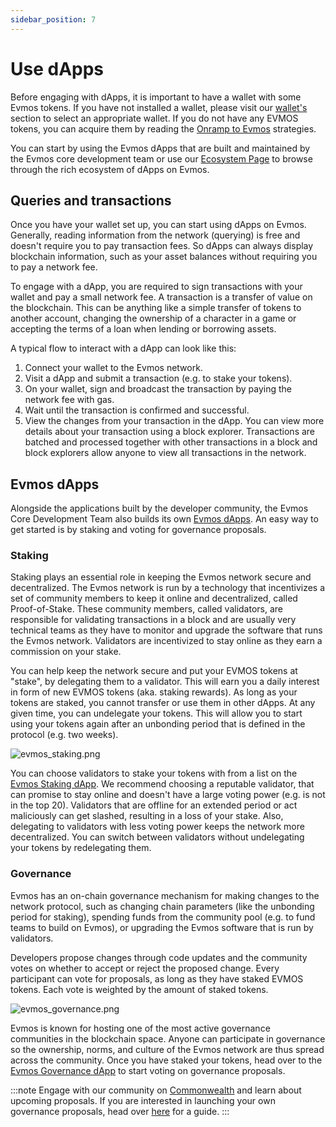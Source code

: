 ```yaml
---
sidebar_position: 7
---
```


# Use dApps

Before engaging with dApps, it is important to have a wallet with some Evmos tokens. If you have not installed a wallet,
please visit our [wallet's](./../use/wallet) section to select an appropriate wallet. If you do not have any EVMOS tokens,
you can acquire them by reading the [Onramp to Evmos](https://docs.evmos.org/use/transfer#onramp-to-evmos) strategies.

<!-- add link to [dApps](../intro#what-are-dapps) -->

You can start by using the Evmos dApps that are built and maintained by the Evmos core development team or use our
[Ecosystem Page](https://evmos.org/ecosystem) to browse through the rich ecosystem of dApps on Evmos.

## Queries and transactions

Once you have your wallet set up, you can start using dApps on Evmos. Generally, reading information from the network
(querying) is free and doesn't require you to pay transaction fees. So dApps can always display blockchain information,
such as your asset balances without requiring you to pay a network fee.

To engage with a dApp, you are required to sign transactions with your wallet and pay a small network fee. A transaction
is a transfer of value on the blockchain. This can be anything like a simple transfer of tokens to another account,
changing the ownership of a character in a game or accepting the terms of a loan when lending or borrowing assets.

A typical flow to interact with a dApp can look like this:

1. Connect your wallet to the Evmos network.
2. Visit a dApp and submit a transaction (e.g. to stake your tokens).
3. On your wallet, sign and broadcast the transaction by paying the network fee with gas.
4. Wait until the transaction is confirmed and successful.
5. View the changes from your transaction in the dApp. You can view more details about your transaction using a block
   explorer. Transactions are batched and processed together with other transactions in a block and block explorers allow
   anyone to view all transactions in the network.

## Evmos dApps

Alongside the applications built by the developer community, the Evmos Core Development Team also builds its own
[Evmos dApps](https://app.evmos.org). An easy way to get started is by staking and voting for governance proposals.

### Staking

Staking plays an essential role in keeping the Evmos network secure and decentralized. The Evmos network is run by a
technology that incentivizes a set of community members to keep it online and decentralized, called Proof-of-Stake.
These community members, called validators, are responsible for validating transactions in a block and are usually
very technical teams as they have to monitor and upgrade the software that runs the Evmos network. Validators are
incentivized to stay online as they earn a commission on your stake.

You can help keep the network secure and put your EVMOS tokens at "stake", by delegating them to a validator. This will
earn you a daily interest in form of new EVMOS tokens (aka. staking rewards). As long as your tokens are staked, you
cannot transfer or use them in other dApps. At any given time, you can undelegate your tokens. This will allow you to
start using your tokens again after an unbonding period that is defined in the protocol (e.g. two weeks).

![evmos_staking.png](/img/evmos_staking.png)

You can choose validators to stake your tokens with from a list on the [Evmos Staking dApp](https://app.evmos.org/staking).
We recommend choosing a reputable validator, that can promise to stay online and doesn't have a large voting power
(e.g. is not in the top 20). Validators that are offline for an extended period or act maliciously can get slashed,
resulting in a loss of your stake. Also, delegating to validators with less voting power keeps the network more
decentralized. You can switch between validators without undelegating your tokens by redelegating them.

### Governance

Evmos has an on-chain governance mechanism for making changes to the network protocol, such as changing chain parameters
(like the unbonding period for staking), spending funds from the community pool (e.g. to fund teams to build on Evmos),
or upgrading the Evmos software that is run by validators.

Developers propose changes through code updates and the community votes on whether to accept or reject the proposed change.
Every participant can vote for proposals, as long as they have staked EVMOS tokens. Each vote is weighted by the amount
of staked tokens.

![evmos_governance.png](/img/evmos_governance.png)

Evmos is known for hosting one of the most active governance communities in the blockchain space. Anyone can participate
in governance so the ownership, norms, and culture of the Evmos network are thus spread across the community. Once you
have staked your tokens, head over to the [Evmos Governance dApp](https://app.evmos.org/governance) to start voting on
governance proposals.

:::note
Engage with our community on [Commonwealth](https://commonwealth.im/evmos) and learn about upcoming proposals. If you are
interested in launching your own governance proposals, head over [here](../governance/)
for a guide.
:::
